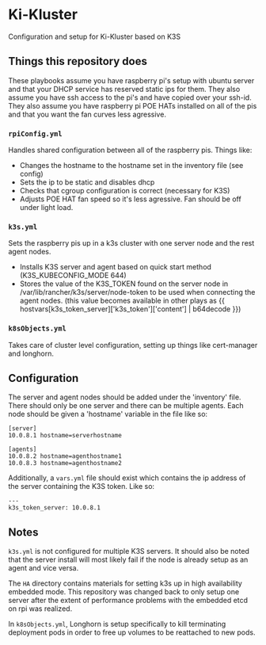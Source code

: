 # Ki-Kluster

Configuration and setup for Ki-Kluster based on K3S

## Things this repository does

These playbooks assume you have raspberry pi's setup with ubuntu server and that your DHCP service has reserved static ips for them.
They also assume you have ssh access to the pi's and have copied over your ssh-id. They also assume you have raspberry pi POE HATs installed 
on all of the pis and that you want the fan curves less agressive. 

### `rpiConfig.yml`

Handles shared configuration between all of the raspberry pis.
Things like:
- Changes the hostname to the hostname set in the inventory file (see config)
- Sets the ip to be static and disables dhcp
- Checks that cgroup configuration is correct (necessary for K3S)
- Adjusts POE HAT fan speed so it's less agressive. Fan should be off under light load.

### `k3s.yml`

Sets the raspberry pis up in a k3s cluster with one server node and the rest agent
nodes.
- Installs K3S server and agent based on quick start method (K3S_KUBECONFIG_MODE 644)
- Stores the value of the K3S_TOKEN found on the server node in 
/var/lib/rancher/k3s/server/node-token 
to be used when connecting the agent nodes. (this value becomes available in other plays as {{ hostvars[k3s_token_server]['k3s_token']['content'] | b64decode }})

### `k8sObjects.yml`

Takes care of cluster level configuration, setting up things like cert-manager and 
longhorn.

## Configuration

The server and agent nodes should be added under the 'inventory' file. There should only be one server and there can be multiple agents. Each node should be 
given a 'hostname' variable in the file like so:

    [server]
    10.0.8.1 hostname=serverhostname

    [agents]
    10.0.8.2 hostname=agenthostname1
    10.0.8.3 hostname=agenthostname2

Additionally, a `vars.yml` file should exist which contains the ip address of the server containing the K3S token. Like so:

    ---
    k3s_token_server: 10.0.8.1 

## Notes

`k3s.yml` is not configured for multiple K3S servers. It should also be noted that
the server install will most likely fail if the node is already setup as an agent 
and vice versa.

The `HA` directory contains materials for setting k3s up in high availability 
embedded mode. This repository was changed back to only setup one server after
the extent of performance problems with the embedded etcd on rpi was realized.

In `k8sObjects.yml`, Longhorn is setup specifically to kill terminating deployment pods in order to 
free up volumes to be reattached to new pods.